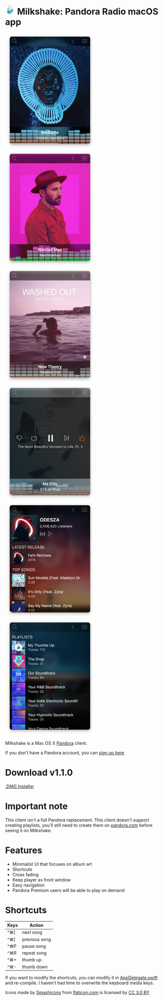 #  <img src="/images/icon_32x32@2x.png" width="32"> Milkshake: Pandora Radio macOS app

<img src="/images/screenshot1.png"  width="290"> <img src="/images/screenshot2.png"  width="290"> <img src="/images/screenshot3.png"  width="290">
<img src="/images/screenshot4.png"  width="290"> <img src="/images/screenshot5.png"  width="290"> <img src="/images/screenshot6.png"  width="290">

Milkshake is a Mac OS X [Pandora](https://www.pandora.com) client.

If you don't have a Pandora account, you can [sign up here](https://www.pandora.com/account/register)

# Download v1.1.0
[.DMG Installer](https://github.com/skiptomyliu/milkshake/raw/master/App/Milkshake.dmg)


# Important note
This client isn't a full Pandora replacement.  This client doesn't support creating playlists, you'll still need to create them on [pandora.com](https://www.pandora.com) before seeing it on Milkshake.

# Features
  - Minimalist UI that focuses on album art
  - Shortcuts
  - Cross fading
  - Keep player as front window
  - Easy navigation
  - Pandora Premium users will be able to play on demand

# Shortcuts
Keys | Action 
--- | --- | 
^⌘]  | next song 
^⌘[  | previous song
^⌘P | pause song
^⌘R | repeat song
^⌘+| thumb up
^⌘-| thumb down 

If you want to modify the shortcuts, you can modify it in [AppDelegate.swift](https://github.com/skiptomyliu/milkshake/blob/master/Milkshake/AppDelegate.swift#L50-L113) and re-compile.  I haven't had time to overwrite the keyboard media keys.


Icons made by [Smashicons](https://www.flaticon.com/authors/smashicons) from [flaticon.com](https://www.flaticon.com/) is licensed by [CC 3.0 BY](http://creativecommons.org/licenses/by/3.0/)

